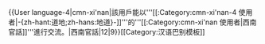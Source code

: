 {{User language-4|cmn-xi'nan|該用戶能以'''[[:Category:cmn-xi'nan-4 使用者|-{zh-hant:道地;zh-hans:地道}-]]'''的'''[[:Category:cmn-xi'nan 使用者|西南官話]]'''進行交流。|西南官話|12|9}}<noinclude>[[Category:汉语巴别模板]]</noinclude>